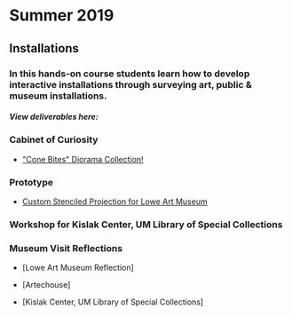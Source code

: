 # Summer 2019

## Installations

### In this hands-on course students learn how to develop interactive installations through surveying art, public & museum installations.

##### View deliverables here:

### Cabinet of Curiosity
* ["Cone Bites" Diorama Collection!](../cabinetofcuriosity.md)

### Prototype
* [Custom Stenciled Projection for Lowe Art Museum](../prototype.md)

### Workshop for Kislak Center, UM Library of Special Collections

### Museum Visit Reflections
* [Lowe Art Museum Reflection]

* [Artechouse]

* [Kislak Center, UM Library of Special Collections]
